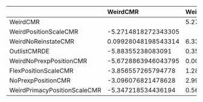 |                              | WeirdCMR            | WeirdPositionScaleCMR   | WeirdNoReinstateCMR   | OutlistCMRDE         | WeirdNoPrexpPositionCMR   | FlexPositionScaleCMR   | NoPrexpPositionCMR   | WeirdPrimacyPositionScaleCMR   |
|:-----------------------------|:--------------------|:------------------------|:----------------------|:---------------------|:--------------------------|:-----------------------|:---------------------|:-------------------------------|
| WeirdCMR                     |                     | 5.2714818272343305      | -0.09928048198543314  | 5.88355238083091     | 5.6728863946043795        | 3.856557265794778      | 3.096076821478628    | 5.347218534436194              |
| WeirdPositionScaleCMR        | -5.2714818272343305 |                         | -6.334471429289055    | -0.3593679376264795  | -0.007314267406885646     | -1.28397937954511      | -2.9911246810653953  | -0.5696041600052061            |
| WeirdNoReinstateCMR          | 0.09928048198543314 | 6.334471429289055       |                       | 5.525734904933937    | 7.061236236822609         | 4.750717786254374      | 3.433345783978309    | 6.453526698892541              |
| OutlistCMRDE                 | -5.88355238083091   | 0.3593679376264795      | -5.525734904933937    |                      | 0.37725097407975616       | -0.34103600367238945   | -2.4230887463375685  | 0.10552710270357923            |
| WeirdNoPrexpPositionCMR      | -5.6728863946043795 | 0.007314267406885646    | -7.061236236822609    | -0.37725097407975616 |                           | -0.7955278104644026    | -5.031358099931743   | -0.3486794439362669            |
| FlexPositionScaleCMR         | -3.856557265794778  | 1.28397937954511        | -4.750717786254374    | 0.34103600367238945  | 0.7955278104644026        |                        | -1.827593899109209   | 0.7750022944510948             |
| NoPrexpPositionCMR           | -3.096076821478628  | 2.9911246810653953      | -3.433345783978309    | 2.4230887463375685   | 5.031358099931743         | 1.827593899109209      |                      | 2.8277879529604104             |
| WeirdPrimacyPositionScaleCMR | -5.347218534436194  | 0.5696041600052061      | -6.453526698892541    | -0.10552710270357923 | 0.3486794439362669        | -0.7750022944510948    | -2.8277879529604104  |                                |